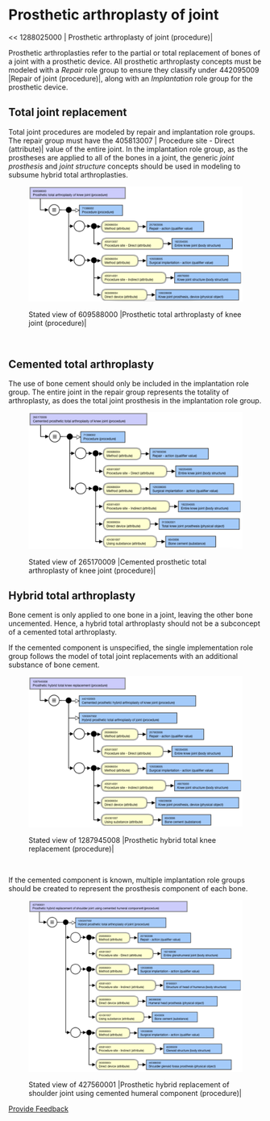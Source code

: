 # Prosthetic arthroplasty of joint

<< 1288025000 | Prosthetic arthroplasty of joint (procedure)|

Prosthetic arthroplasties refer to the partial or total replacement of bones of a joint with a prosthetic device. All prosthetic arthroplasty concepts must be modeled with a _Repair_ role group to ensure they classify under 442095009 |Repair of joint (procedure)|, along with an _Implantation_ role group for the prosthetic device.

## Total joint replacement

Total joint procedures are modeled by repair and implantation role groups. The repair group must have the 405813007 | Procedure site - Direct (attribute)| value of the entire joint. In the implantation role group, as the prostheses are applied to all of the bones in a joint, the generic _joint prosthesis_ and _joint structure_ concepts should be used in modeling to subsume hybrid total arthroplasties.

<figure><img src="../../../../../.gitbook/assets/image (18).png" alt=""><figcaption><p>Stated view of 609588000 |Prosthetic total arthroplasty of knee joint (procedure)|</p></figcaption></figure>

<figure><img src="../../../../../authoring/procedure/images/232391031.png" alt=""><figcaption></figcaption></figure>

## Cemented total arthroplasty

The use of bone cement should only be included in the implantation role group. The entire joint in the repair group represents the totality of arthroplasty, as does the total joint prosthesis in the implantation role group.

<figure><img src="../../../../../.gitbook/assets/image (19).png" alt=""><figcaption><p>Stated view of 265170009 |Cemented prosthetic total arthroplasty of knee joint (procedure)|</p></figcaption></figure>

## Hybrid total arthroplasty

Bone cement is only applied to one bone in a joint, leaving the other bone uncemented. Hence, a hybrid total arthroplasty should not be a subconcept of a cemented total arthroplasty.

If the cemented component is unspecified, the single implementation role group follows the model of total joint replacements with an additional substance of bone cement.

<figure><img src="../../../../../.gitbook/assets/image (20).png" alt=""><figcaption><p>Stated view of 1287945008 |Prosthetic hybrid total knee replacement (procedure)|</p></figcaption></figure>

<figure><img src="../../../../../authoring/procedure/images/232391029.png" alt=""><figcaption></figcaption></figure>

If the cemented component is known, multiple implantation role groups should be created to represent the prosthesis component of each bone.

<figure><img src="../../../../../.gitbook/assets/image (21).png" alt=""><figcaption><p>Stated view of 427560001 |Prosthetic hybrid replacement of shoulder joint using cemented humeral component (procedure)|</p></figcaption></figure>

<a href="https://docs.google.com/forms/d/e/1FAIpQLScTmbZIf0UEQwYDkY27EEWBkaiYkHSbR0_9DmFrMLXoQLyL7Q/viewform?usp=pp_url&#x26;entry.1767247133=SCT+Editorial+Guide&#x26;entry.670899847=Prosthetic%20arthroplasty%20of%20joint" class="button primary">Provide Feedback</a>
